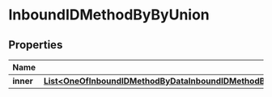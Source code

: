 

# InboundIDMethodByByUnion


## Properties

| Name | Type | Description | Notes |
|------------ | ------------- | ------------- | -------------|
|**inner** | [**List&lt;OneOfInboundIDMethodByDataInboundIDMethodByAttributeModifiersInboundIDMethodByAttributeInboundIDMethodByRelatedTempIDInboundIDMethodByTemporaryCIIDInboundIDMethodByByUnionInboundIDMethodByIntersect&gt;**](OneOfInboundIDMethodByDataInboundIDMethodByAttributeModifiersInboundIDMethodByAttributeInboundIDMethodByRelatedTempIDInboundIDMethodByTemporaryCIIDInboundIDMethodByByUnionInboundIDMethodByIntersect.md) |  |  [optional] |



